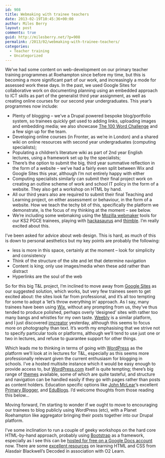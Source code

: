```yaml
---
id: 908
title: Webmaking with trainee teachers
date: 2013-02-19T10:45:36+00:00
author: Miles Berry
layout: post 
comments: true
guid: http://milesberry.net/?p=908
permalink: /2013/02/webmaking-with-trainee-teachers/
categories:
  - Teacher training
  - Uncategorized
---
```

We&#8217;ve had some content on web-development on our primary teacher training programmes at Roehampton since before my time, but this is becoming a more significant part of our work, and increasingly a mode for assessed work these days. In the past, we used Google Sites for collaborative work on documenting planning using an embedded approach to ICT skills as part of the generalist third year assignment, as well as creating online courses for our second year undergraduates. This year&#8217;s programmes now include:

  * Plenty of blogging &#8211; we&#8217;ve a Drupal powered bespoke blog/portfolio system, so trainees quickly get used to adding links, uploading images and embedding media; we also showcase [The 100 Word Challenge](http://100wc.net/) and a few sign up for the team.
  * Developing online courses (in Fronter, as we&#8217;re in London) and a shared wiki on online resources with second year undergraduates (computing specialists);
  * Populating a children&#8217;s literature wiki as part of 2nd year English lectures, using a framework set up by the specialists;
  * There&#8217;s the option to submit the big, third year summative reflection in the form of a website &#8211; we&#8217;ve had a fairly even split between Wix and Google Sites this year, although I&#8217;m not entirely happy with either
  * Computing specialists similarly can submit their final project work on creating an outline scheme of work and school IT policy in the form of a website. They also get a workshop on HTML by hand.
  * All our third years also are required to submit their final Teaching and Learning project, on either assessment or behaviour, in the form of a website. How we teach the techy bit of this, specifically the platform we demonstrate, is the focus of my thinking at the moment &#8211; see below.
  * We&#8217;re including some webmaking using the [Mozilla webmaker](https://webmaker.org/en-US/) tools for our KS2 PGCE trainees, playing with [hackasaurus](http://hackasaurus.org/en-US/) and [thimble](https://en.wikipedia.org/wiki/Thimble). I&#8217;m really excited about this.

I&#8217;ve been asked for advice about web design. This is hard, as much of this is down to personal aesthetics but my key points are probably the following:

  * less is more in this space, certainly at the moment – look for simplicity and consistency
  * Think of the structure of the site and let that determine navigation
  * Content is king; only use images/media when these add rather than distract
  * Hyperlinks are the soul of the web

So for this big T&L project, I&#8217;m inclined to move away from [Google Sites](http://sites.google.com) as our suggested solution, which works, but very few trainees seem to get excited about: the sites look far from professional, and it&#8217;s all too tempting for some to adopt a &#8216;let&#8217;s throw everything in&#8217; approach. As I say, many trainees have been using [Wix](http://www.wix.com), without any prompting from us, they&#8217;ve thus tended to produce polished, perhaps overly &#8216;designed&#8217; sites with rather too many bangs and whistles for my own taste. [Weebly](http://www.weebly.com) is a similar platform, and I just discovered [imcreator](http://imcreator.com) yesterday, although this seems to focus more on photography than text. It&#8217;s worth my emphasising that we strive not to specify particular tools or platforms, although we&#8217;ll tend to use just one or two in lectures, and refuse to guarantee support for other things.

Which leads me to thinking in terms of going with [WordPress](http://wordpress.org) as the platform we&#8217;ll look at in lectures for T&L, especially as this seems more professionally relevant given the current enthusiasm for blogging in schools. I&#8217;ve a hosted multisite instance which it would be easy enough to provide access to, but [WordPress.com](http://wordpress.com) itself is quite tempting; there&#8217;s big range of [themes](http://theme.wordpress.com/) available, some of which are quite tasteful, and structure and navigation can be handled easily if they go with pages rather than posts as content holders. Education specific options like [John McLear](http://mclear.co.uk)&#8217;s excellent [Primary Blogger](http://primaryblogger.co.uk), and [EduBlogs](http://edublogs.org). I&#8217;d welcome thoughts from those reading this below&#8230; 

Moving forward, I&#8217;m starting to wonder if we ought to move to encouraging our trainees to blog publicly using WordPress (etc), with a Planet Roehampton like aggregator bringing their posts together into our Drupal platform.

I&#8217;ve some inclination to run a couple of geeky workshops on the hard core HTML-by-hand approach, probably using [Bootstrap](http://twitter.github.com/bootstrap/) as a framework, especially as I see this can be [hosted for free on a Google Docs account](https://developers.google.com/drive/publish-site) now. There are some [excellent resources](http://o2learn.decoded.co/html-css/lesson/0/) on learning HTML and CSS from Alasdair Blackwell&#8217;s Decoded in association with O2 Learn.